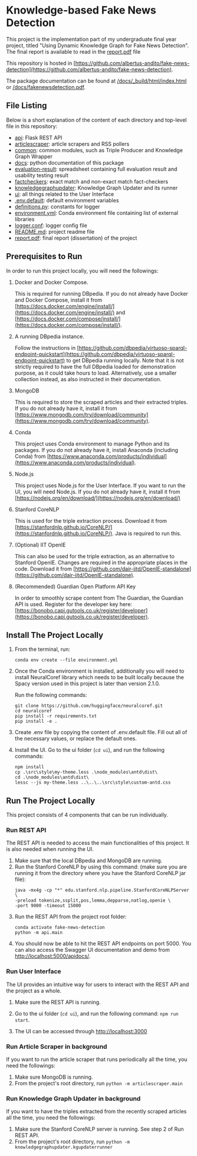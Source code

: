 # Knowledge-based Fake News Detection

This project is the implementation part of my undergraduate final year project, titled "Using Dynamic Knowledge Graph
for Fake News Detection". The final report is available to read in the [report.pdf](./report.pdf) file

This repository is hosted in [https://github.com/albertus-andito/fake-news-detection](https://github.com/albertus-andito/fake-news-detection).

The package documentation can be found at [/docs/_build/html/index.html](./docs/_build/html/index.html) or [/docs/fakenewsdetection.pdf](./docs/fakenewsdetection.pdf).

## File Listing
Below is a short explanation of the content of each directory and top-level file in this repository:
- [api](./api): Flask REST API
- [articlescraper](./articlescraper): article scrapers and RSS pollers
- [common](./common): common modules, such as Triple Producer and Knowledge Graph Wrapper
- [docs](./docs): python documentation of this package
- [evaluation-result](./evaluation-result): spreadsheet containing full evaluation result and usability testing result
- [factcheckers](./factcheckers): exact match and non-exact match fact-checkers
- [knowledgegraphupdater](./knowledgegraphupdater): Knowledge Graph Updater and its runner
- [ui](./ui): all things related to the User Interface
- [.env.default](./.env.default): default environment variables
- [definitions.py](./definitions.py): constants for logger
- [environment.yml](./environment.yml): Conda environment file containing list of external libraries
- [logger.conf](./logger.conf): logger config file
- [README.md](./README.md): project readme file
- [report.pdf](./report.pdf): final report (dissertation) of the project


## Prerequisites to Run
In order to run this project locally, you will need the followings:

1. Docker and Docker Compose.

    This is required for running DBpedia. If you do not already have Docker and Docker Compose, install it from 
   [https://docs.docker.com/engine/install/](https://docs.docker.com/engine/install/) and 
   [https://docs.docker.com/compose/install/](https://docs.docker.com/compose/install/).
   
2. A running DBpedia instance.

    Follow the instructions in [https://github.com/dbpedia/virtuoso-sparql-endpoint-quickstart](https://github.com/dbpedia/virtuoso-sparql-endpoint-quickstart) 
   to get DBpedia running locally. Note that it is not strictly required to have the full DBpedia loaded for 
   demonstration purpose, as it could take hours to load. Alternatively, use a smaller collection instead, as also 
   instructed in their documentation.

3. MongoDB

    This is required to store the scraped articles and their extracted triples. If you do not already have it, install 
   it from [https://www.mongodb.com/try/download/community](https://www.mongodb.com/try/download/community).
   
4. Conda 
   
    This project uses Conda environment to manage Python and its packages. If you do not already have it, install
   Anaconda (including Conda) from [https://www.anaconda.com/products/individual](https://www.anaconda.com/products/individual).
   
5. Node.js

    This project uses Node.js for the User Interface. If you want to run the UI, you will need Node.js. If you do not
   already have it, install it from [https://nodejs.org/en/download/](https://nodejs.org/en/download/)
   
6. Stanford CoreNLP

    This is used for the triple extraction process. Download it from [https://stanfordnlp.github.io/CoreNLP/](https://stanfordnlp.github.io/CoreNLP/). 
   Java is required to run this.
   
7. (Optional) IIT OpenIE

    This can also be used for the triple extraction, as an alternative to Stanford OpenIE. Changes are required in the
   appropriate places in the code. Download it from 
   [https://github.com/dair-iitd/OpenIE-standalone](https://github.com/dair-iitd/OpenIE-standalone).
   
8. (Recommended) Guardian Open Platform API Key

    In order to smoothly scrape content from The Guardian, the Guardian API is used. Register for the developer key
   here: [https://bonobo.capi.gutools.co.uk/register/developer](https://bonobo.capi.gutools.co.uk/register/developer).

## Install The Project Locally

1. From the terminal, run:
   ```
   conda env create --file environment.yml
   ```

2. Once the Conda environment is installed, additionally you will need to install NeuralCoref library which needs to be
built locally because the Spacy version used in this project is later than version 2.1.0.
   
    Run the following commands:
   ```
   git clone https://github.com/huggingface/neuralcoref.git
   cd neuralcoref
   pip install -r requirements.txt
   pip install -e .
   ```
3. Create .env file by copying the content of .env.default file. Fill out all of the necessary values, or replace the 
   default ones.
   
4. Install the UI.
   Go to the ui folder (`cd ui`), and run the following commands: 
   ```
   npm install
   cp .\src\style\my-theme.less .\node_modules\antd\dist\
   cd .\node_modules\antd\dist\
   lessc --js my-theme.less ..\..\..\src\style\custom-antd.css
   ```

   
## Run The Project Locally

This project consists of 4 components that can be run individually.

### Run REST API
The REST API is needed to access the main functionalities of this project. It is also needed when running the UI.

1. Make sure that the local DBpedia and MongoDB are running.
2. Run the Stanford CoreNLP by using this command: (make sure you are running it from the directory where you have the
   Stanford CoreNLP jar file):
   ```
   java -mx4g -cp "*" edu.stanford.nlp.pipeline.StanfordCoreNLPServer \
   -preload tokenize,ssplit,pos,lemma,depparse,natlog,openie \
   -port 9000 -timeout 15000
   ```
3. Run the REST API from the project root folder:
   ```
   conda activate fake-news-detection
   python -m api.main
   ```
4. You should now be able to hit the REST API endpoints on port 5000.
   You can also access the Swagger UI documentation and demo from [http://localhost:5000/apidocs/](http://localhost:5000/apidocs/).
   
### Run User Interface

The UI provides an intuitive way for users to interact with the REST API and the project as a whole.

1. Make sure the REST API is running.

2. Go to the ui folder (`cd ui`), and run the following command: `npm run start`.

3. The UI can be accessed through [http://localhost:3000](http://localhost:3000)

### Run Article Scraper in background

If you want to run the article scraper that runs periodically all the time, you need the followings:

1. Make sure MongoDB is running.
2. From the project's root directory, run `python -m articlescraper.main`

### Run Knowledge Graph Updater in background

If you want to have the triples extracted from the recently scraped articles all the time, you need the followings:

1. Make sure the Stanford CoreNLP server is running. See step 2 of Run REST API.
2. From the project's root directory, run `python -m knowledgegraphupdater.kgupdaterrunner`